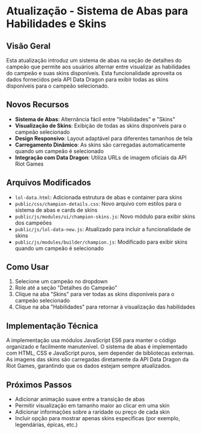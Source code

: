 # Atualização - Sistema de Abas para Habilidades e Skins

## Visão Geral
Esta atualização introduz um sistema de abas na seção de detalhes do campeão que permite aos usuários alternar entre visualizar as habilidades do campeão e suas skins disponíveis. Esta funcionalidade aproveita os dados fornecidos pela API Data Dragon para exibir todas as skins disponíveis para o campeão selecionado.

## Novos Recursos
- **Sistema de Abas**: Alternância fácil entre "Habilidades" e "Skins"
- **Visualização de Skins**: Exibição de todas as skins disponíveis para o campeão selecionado
- **Design Responsivo**: Layout adaptável para diferentes tamanhos de tela
- **Carregamento Dinâmico**: As skins são carregadas automaticamente quando um campeão é selecionado
- **Integração com Data Dragon**: Utiliza URLs de imagem oficiais da API Riot Games

## Arquivos Modificados
- `lol-data.html`: Adicionada estrutura de abas e container para skins
- `public/css/champion-details.css`: Novo arquivo com estilos para o sistema de abas e cards de skins
- `public/js/modules/ui/champion-skins.js`: Novo módulo para exibir skins dos campeões
- `public/js/lol-data-new.js`: Atualizado para incluir a funcionalidade de skins
- `public/js/modules/builder/champion.js`: Modificado para exibir skins quando um campeão é selecionado

## Como Usar
1. Selecione um campeão no dropdown
2. Role até a seção "Detalhes do Campeão"
3. Clique na aba "Skins" para ver todas as skins disponíveis para o campeão selecionado
4. Clique na aba "Habilidades" para retornar à visualização das habilidades

## Implementação Técnica
A implementação usa módulos JavaScript ES6 para manter o código organizado e facilmente manutenível. O sistema de abas é implementado com HTML, CSS e JavaScript puros, sem depender de bibliotecas externas. As imagens das skins são carregadas diretamente da API Data Dragon da Riot Games, garantindo que os dados estejam sempre atualizados.

## Próximos Passos
- Adicionar animação suave entre a transição de abas
- Permitir visualização em tamanho maior ao clicar em uma skin
- Adicionar informações sobre a raridade ou preço de cada skin
- Incluir opção para mostrar apenas skins específicas (por exemplo, legendárias, épicas, etc.)